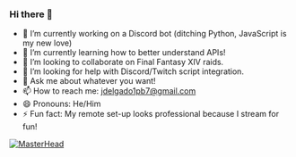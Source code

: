 ### Hi there 👋

- 🔭 I’m currently working on a Discord bot (ditching Python, JavaScript is my new love)
- 🌱 I’m currently learning how to better understand APIs!
- 👯 I’m looking to collaborate on Final Fantasy XIV raids.
- 🤔 I’m looking for help with Discord/Twitch script integration.
- 💬 Ask me about whatever you want!
- 📫 How to reach me: jdelgado1pb7@gmail.com
- 😄 Pronouns: He/Him
- ⚡ Fun fact: My remote set-up looks professional because I stream for fun!

[![MasterHead](https://cdn.greenfieldpuppies.com/wp-content/uploads/2016/07/Yellow-Labrador-Retriever-e1532451721984.jpg)](https://github.com/Labraderp)
